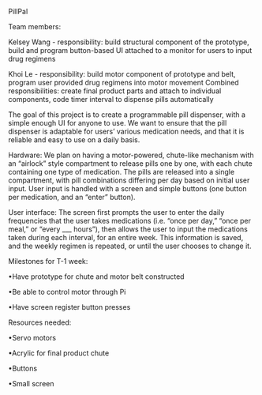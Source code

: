 PillPal

Team members:

Kelsey Wang - responsibility: build structural component of the prototype, build and program button-based UI attached to a monitor for users to input drug regimens

Khoi Le - responsibility: build motor component of prototype and belt, program user provided drug regimens into motor movement
Combined responsibilities: create final product parts and attach to individual components, code timer interval to dispense pills automatically

The goal of this project is to create a programmable pill dispenser, with a simple enough UI for anyone to use. We want to ensure that the pill dispenser is adaptable for users’ various medication needs, and that it is reliable and easy to use on a daily basis.

Hardware:
We plan on having a motor-powered, chute-like mechanism with an “airlock” style compartment to release pills one by one, with each chute containing one type of medication. The pills are released into a single compartment, with pill combinations differing per day based on initial user input. User input is handled with a screen and simple buttons (one button per medication, and an “enter” button).

User interface:
The screen first prompts the user to enter the daily frequencies that the user takes medications (i.e. “once per day,” “once per meal,” or “every ___ hours”), then allows the user to input the medications taken during each interval, for an entire week. This information is saved, and the weekly regimen is repeated, or until the user chooses to change it.

Milestones for T-1 week:

•Have prototype for chute and motor belt constructed 

•Be able to control motor through Pi 

•Have screen register button presses 

Resources needed:

•Servo motors 

•Acrylic for final product chute 

•Buttons 

•Small screen 
